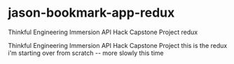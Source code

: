 # jason-bookmark-app-redux
Thinkful Engineering Immersion API Hack Capstone Project redux

Thinkful Engineering Immersion API Hack Capstone Project this is the redux i'm starting over from scratch -- more slowly this time
